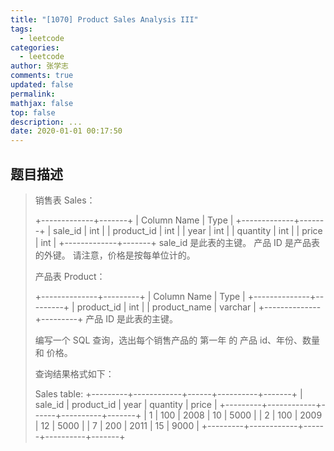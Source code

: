 ```yaml
---
title: "[1070] Product Sales Analysis III"
tags:
  - leetcode
categories:
  - leetcode
author: 张学志
comments: true
updated: false
permalink:
mathjax: false
top: false
description: ...
date: 2020-01-01 00:17:50
---
```


## 题目描述

> 销售表 Sales： 
> 
> 
> +-------------+-------+
> | Column Name | Type  |
> +-------------+-------+
> | sale_id     | int   |
> | product_id  | int   |
> | year        | int   |
> | quantity    | int   |
> | price       | int   |
> +-------------+-------+
> sale_id 是此表的主键。
> 产品 ID 是产品表的外键。
> 请注意，价格是按每单位计的。
> 
> 
> 产品表 Product： 
> 
> 
> +--------------+---------+
> | Column Name  | Type    |
> +--------------+---------+
> | product_id   | int     |
> | product_name | varchar |
> +--------------+---------+
> 产品 ID 是此表的主键。 
> 
> 
> 
> 编写一个 SQL 查询，选出每个销售产品的 第一年 的 产品 id、年份、数量 和 价格。 
> 
> 查询结果格式如下： 
> 
> 
> Sales table:
> +---------+------------+------+----------+-------+
> | sale_id | product_id | year | quantity | price |
> +---------+------------+------+----------+-------+ 
> | 1       | 100        | 2008 | 10       | 5000  |
> | 2       | 100        | 2009 | 12       | 5000  |
> | 7       | 200        | 2011 | 15       | 9000  |
> +---------+------------+------+----------+-------+
> 
> Product table:
> +------------+--------------+
> | product_id | product_name |
> +------------+--------------+
> | 100        | Nokia        |
> | 200        | Apple        |
> | 300        | Samsung      |
> +------------+--------------+
> 
> Result table:
> +------------+------------+----------+-------+
> | product_id | first_year | quantity | price |
> +------------+------------+----------+-------+ 
> | 100        | 2008       | 10       | 5000  |
> | 200        | 2011       | 15       | 9000  |
> +------------+------------+----------+-------+
> 
> 

## 题目代码

```cpp

```

## 解析

### 方法一

```cpp

```

### 方法二

```cpp

```

### 方法三

```cpp

```

